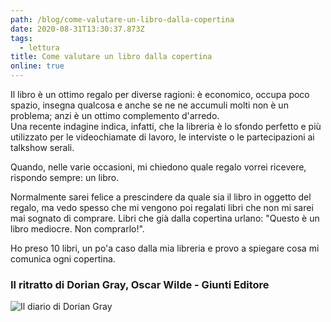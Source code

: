 ```yaml
---
path: /blog/come-valutare-un-libro-dalla-copertina
date: 2020-08-31T13:30:37.873Z
tags:
  - lettura
title: Come valutare un libro dalla copertina
online: true
---
```

Il libro è un ottimo regalo per diverse ragioni: è economico, occupa poco spazio, insegna qualcosa e anche se ne ne accumuli molti non è un problema; anzi è un ottimo complemento d'arredo.\
Una recente indagine indica, infatti, che la libreria è lo sfondo perfetto e più utilizzato per le videochiamate di lavoro, le interviste o le partecipazioni ai talkshow serali.

Quando, nelle varie occasioni, mi chiedono quale regalo vorrei ricevere, rispondo sempre: un libro.  

Normalmente sarei felice a prescindere da quale sia il libro in oggetto del regalo, ma vedo spesso che mi vengono poi regalati libri che non mi sarei mai sognato di comprare. Libri che già dalla copertina urlano: "Questo è un libro mediocre. Non comprarlo!".

Ho preso 10 libri, un po'a caso dalla mia libreria e provo a spiegare cosa mi comunica ogni copertina.

### Il ritratto di Dorian Gray, Oscar Wilde - Giunti Editore

![Il diario di Dorian Gray](/img/cover_il_ritratto_di_dorian_gray.jpg "Il diario di Dorian Gray")